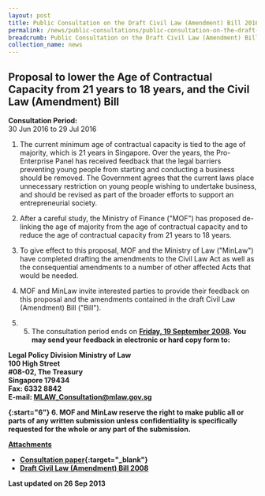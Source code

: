 ```yaml
---
layout: post
title: Public Consultation on the Draft Civil Law (Amendment) Bill 2016 and Civil Law (Third Party Funding) Regulations 2016
permalink: /news/public-consultations/public-consultation-on-the-draft-civil-law--amendment--bill-2016/
breadcrumb: Public Consultation on the Draft Civil Law (Amendment) Bill 2016 and Civil Law (Third Party Funding) Regulations 2016
collection_name: news
---
```


Proposal to lower the Age of Contractual Capacity from 21 years to 18 years, and the Civil Law (Amendment) Bill
---

**Consultation Period:**  
30 Jun 2016 to 29 Jul 2016

1. The current minimum age of contractual capacity is tied to the age of majority, which is 21 years in Singapore. Over the years, the Pro-Enterprise Panel has received feedback that the legal barriers preventing young people from starting and conducting a business should be removed. The Government agrees that the current laws place unnecessary restriction on young people wishing to undertake business, and should be revised as part of the broader efforts to support an entrepreneurial society.

2. After a careful study, the Ministry of Finance ("MOF") has proposed de-linking the age of majority from the age of contractual capacity and to reduce the age of contractual capacity from 21 years to 18 years.

3. To give effect to this proposal, MOF and the Ministry of Law ("MinLaw") have completed drafting the amendments to the Civil Law Act as well as the consequential amendments to a number of other affected Acts that would be needed.

4. MOF and MinLaw invite interested parties to provide their feedback on this proposal and the amendments contained in the draft Civil Law (Amendment) Bill ("Bill").

5. 5. The consultation period ends on <b><u>Friday, 19 September 2008</u><b>. You may send your feedback in electronic or hard copy form to:

<p class="address-centered">
Legal Policy Division
Ministry of Law<br>
100 High Street<br>
#08-02, The Treasury<br>
Singapore 179434<br>
Fax: 6332 8842<br>
E-mail: <a href="mailto:MLAW_Consultation@mlaw.gov.sg">MLAW_Consultation@mlaw.gov.sg</a>
</p>

{:start="6"}
6. MOF and MinLaw reserve the right to make public all or parts of any written submission unless confidentiality is specifically requested for the whole or any part of the submission.

<b><u>Attachments</u></b>

* [Consultation paper](/files/linkclick6c0c.pdf/){:target="_blank"}
* [Draft Civil Law (Amendment) Bill 2008](/files/linkclick4c83.pdf/)

<p class="right-side-updated">Last updated on 26 Sep 2013</p>

